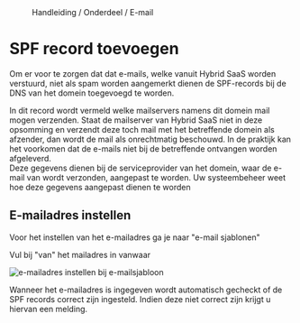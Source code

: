 <properties>
	<page>
		<title>SPF record toevoegen aan DNS</title>
	</page>
	<menu>
		<position>Handleiding / Onderdeel / E-mail </position> 
		<title>SPF record toevoegen</title>
	</menu>
</properties>

# SPF record toevoegen #

Om er voor te zorgen dat dat e-mails, welke vanuit Hybrid SaaS worden verstuurd, niet als spam worden aangemerkt dienen de <label keyword="spf">SPF-records</label> bij de DNS van het domein toegevoegd te worden.

<div class="info">
In dit record wordt vermeld welke mailservers namens dit domein mail mogen verzenden. Staat de mailserver van Hybrid SaaS niet in deze opsomming en verzendt deze toch mail met het betreffende domein als afzender, dan wordt de mail als onrechtmatig beschouwd. In de praktijk kan het voorkomen dat de e-mails niet bij de betreffende ontvangen worden afgeleverd. 
</div>

<div class="tip">
Deze gegevens dienen bij de serviceprovider van het domein, waar de e-mail van wordt verzonden, aangepast te worden. Uw systeembeheer weet hoe deze gegevens aangepast dienen te worden
</div>

## E-mailadres instellen ##

Voor het instellen van het e-mailadres ga je naar "e-mail sjablonen" 

Vul bij "van" het mailadres in vanwaar 

![e-mailadres instellen bij e-mailsjabloon](https://cloud.githubusercontent.com/assets/8395139/7047987/55c69a38-de10-11e4-8fad-21508c49806a.png)

<div class="info">
Wanneer het e-mailadres is ingegeven wordt automatisch gecheckt of de SPF records correct zijn ingesteld. Indien deze niet correct zijn krijgt u hiervan een melding.
</div>
